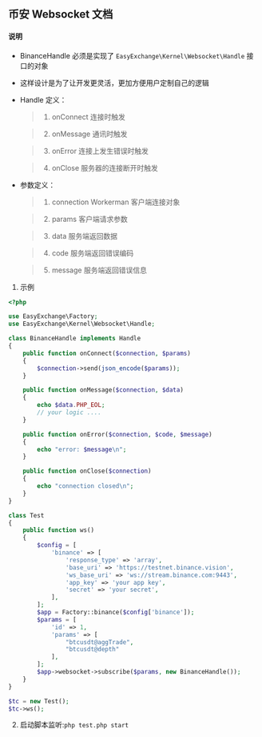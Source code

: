 ## 币安 Websocket 文档

#### 说明

* BinanceHandle 必须是实现了 `EasyExchange\Kernel\Websocket\Handle` 接口的对象

* 这样设计是为了让开发更灵活，更加方便用户定制自己的逻辑

* Handle 定义：

    > 1. onConnect 连接时触发

    > 2. onMessage 通讯时触发

    > 3. onError 连接上发生错误时触发

    > 4. onClose 服务器的连接断开时触发

* 参数定义：

    > 1. connection Workerman 客户端连接对象

    > 2. params 客户端请求参数

    > 3. data 服务端返回数据

    > 4. code 服务端返回错误编码

    > 5. message 服务端返回错误信息

1. 示例

```php
<?php

use EasyExchange\Factory;
use EasyExchange\Kernel\Websocket\Handle;

class BinanceHandle implements Handle
{
    public function onConnect($connection, $params)
    {
        $connection->send(json_encode($params));
    }

    public function onMessage($connection, $data)
    {
        echo $data.PHP_EOL;
        // your logic ....
    }

    public function onError($connection, $code, $message)
    {
        echo "error: $message\n";
    }

    public function onClose($connection)
    {
        echo "connection closed\n";
    }
}

class Test
{
    public function ws()
    {
        $config = [
            'binance' => [
                'response_type' => 'array',
                'base_uri' => 'https://testnet.binance.vision',
                'ws_base_uri' => 'ws://stream.binance.com:9443',
                'app_key' => 'your app key',
                'secret' => 'your secret',
            ],
        ];
        $app = Factory::binance($config['binance']);
        $params = [
            'id' => 1,
            'params' => [
                "btcusdt@aggTrade",
                "btcusdt@depth"
            ],
        ];
        $app->websocket->subscribe($params, new BinanceHandle());
    }
}

$tc = new Test();
$tc->ws();
```

2. 启动脚本监听:`php test.php start`
